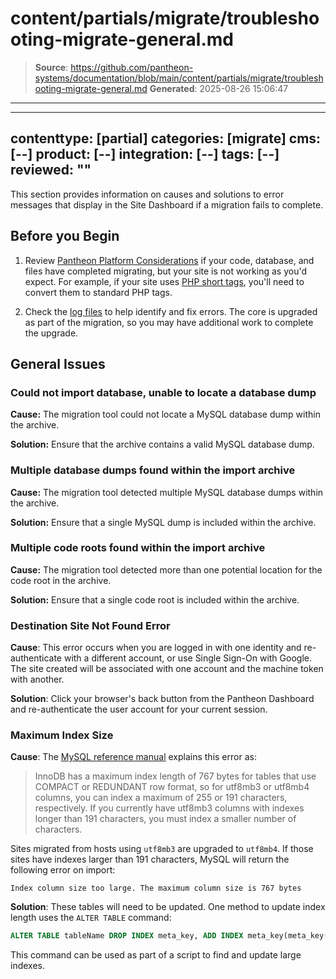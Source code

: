 # content/partials/migrate/troubleshooting-migrate-general.md

> **Source**: https://github.com/pantheon-systems/documentation/blob/main/content/partials/migrate/troubleshooting-migrate-general.md
> **Generated**: 2025-08-26 15:06:47

---

---
contenttype: [partial]
categories: [migrate]
cms: [--]
product: [--]
integration: [--]
tags: [--]
reviewed: ""
---

This section provides information on causes and solutions to error messages that display in the Site Dashboard if a migration fails to complete.

## Before you Begin

1. Review [Pantheon Platform Considerations](/guides/platform-considerations) if your code, database, and files have completed migrating, but your site is not working as you'd expect. For example, if your site uses [PHP short tags](/guides/platform-considerations/php-platform#php-short-tags), you'll need to convert them to standard PHP tags.

1. Check the [log files](/guides/logs-pantheon) to help identify and fix errors. The core is upgraded as part of the migration, so you may have additional work to complete the upgrade.

## General Issues

### Could not import database, unable to locate a database dump

**Cause:** The migration tool could not locate a MySQL database dump within the archive.

**Solution:** Ensure that the archive contains a valid MySQL database dump.

### Multiple database dumps found within the import archive

**Cause:** The migration tool detected multiple MySQL database dumps within the archive.

**Solution:** Ensure that a single MySQL dump is included within the archive.

### Multiple code roots found within the import archive

**Cause:**  The migration tool detected more than one potential location for the code root in the archive.

**Solution:** Ensure that a single code root is included within the archive.

### Destination Site Not Found Error

**Cause**: This error occurs when you are logged in with one identity and re-authenticate with a different account, or use Single Sign-On with Google. The site created will be associated with one account and the machine token with another.

**Solution**: Click your browser's back button from the Pantheon Dashboard and re-authenticate the user account for your current session.

### Maximum Index Size

**Cause**: The [MySQL reference manual](https://dev.mysql.com/doc/refman/8.0/en/charset-unicode-conversion.html) explains this error as:

> InnoDB has a maximum index length of 767 bytes for tables that use COMPACT or REDUNDANT row format, so for utf8mb3 or utf8mb4 columns, you can index a maximum of 255 or 191 characters, respectively. If you currently have utf8mb3 columns with indexes longer than 191 characters, you must index a smaller number of characters.

Sites migrated from hosts using `utf8mb3` are upgraded to `utf8mb4`. If those sites have indexes larger than 191 characters, MySQL will return the following error on import:

```none
Index column size too large. The maximum column size is 767 bytes
```

**Solution**: These tables will need to be updated. One method to update index length uses the `ALTER TABLE` command:

```sql
ALTER TABLE tableName DROP INDEX meta_key, ADD INDEX meta_key(meta_key(191));
```

This command can be used as part of a script to find and update large indexes.
